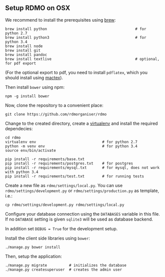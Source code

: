 Setup RDMO on OSX
------------------------

We recommend to install the prerequisites using [brew](http://brew.sh/):

```
brew install python                                        # for python 2.7
brew install python3                                       # for python 3.4
brew install node
brew install git
brew install pandoc
brew install textlive                                      # optional, for pdf export
```

(For the optional export to pdf, you need to install `pdflatex`, which you should install using [mactex](https://www.tug.org/mactex/)).

Then install `bower` using npm:

```
npm -g install bower
```

Now, clone the repository to a convenient place:

```
git clone https://github.com/rdmorganiser/rdmo
```

Change to the created directory, create a [virtualenv](https://virtualenv.readthedocs.org) and install the required dependecies:

```
cd rdmo
virtualenv env                              # for python 2.7
python -m venv env                          # for python 3.4
source env/bin/activate

pip install -r requirements/base.txt
pip install -r requirements/postgres.txt    # for postgres
pip install -r requirements/mysql.txt       # for mysql, does not work with python 3.4
pip install -r requirements/test.txt        # for running tests
```

Create a new file as `rdmo/settings/local.py`. You can use `rdmo/settings/development.py` or `rdmo/settings/production.py` as template, i.e.:

```
cp rdmo/settings/development.py rdmo/settings/local.py
```

Configure your database connection using the `DATABASES` variable in this file. If no `DATABASE` setting is given `sqlite3` will be used as database backend.

In addition set `DEBUG = True` for the development setup.

Install the client side libraries using `bower`:

```
./manage.py bower install
```

Then, setup the application:

```
./manage.py migrate          # initializes the database
./manage.py createsuperuser  # creates the admin user
```
